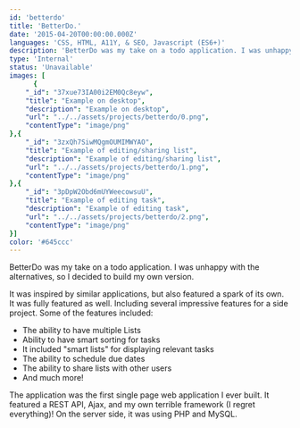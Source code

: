 ```yaml
---
id: 'betterdo'
title: 'BetterDo.'
date: '2015-04-20T00:00:00.000Z'
languages: 'CSS, HTML, A11Y, & SEO, Javascript (ES6+)'
description: 'BetterDo was my take on a todo application. I was unhappy with the alternatives, so I decided to build my own version.'
type: 'Internal'
status: 'Unavailable'
images: [
      {
	"_id": "37xue73IA00i2EM0Qc8eyw",
	"title": "Example on desktop",
	"description": "Example on desktop",
	"url": "../../assets/projects/betterdo/0.png",
	"contentType": "image/png"
},{
	"_id": "3zxQh7SiwMQgmOUMIMWYAO",
	"title": "Example of editing/sharing list",
	"description": "Example of editing/sharing list",
	"url": "../../assets/projects/betterdo/1.png",
	"contentType": "image/png"
},{
	"_id": "3pDpW2Obd6mUYWeecowsuU",
	"title": "Example of editing task",
	"description": "Example of editing task",
	"url": "../../assets/projects/betterdo/2.png",
	"contentType": "image/png"
}]
color: '#645ccc'
---
```


BetterDo was my take on a todo application. I was unhappy with the alternatives, so I decided to build my own version.

It was inspired by similar applications, but also featured a spark of its own. It was fully featured as well. Including several impressive features for a side project. Some of the features included:

- The ability to have multiple Lists
- Ability to have smart sorting for tasks
- It included "smart lists" for displaying relevant tasks
- The ability to schedule due dates 
- The ability to share lists with other users
- And much more!

The application was the first single page web application I ever built. It featured a REST API, Ajax, and my own terrible framework (I regret everything)! On the server side, it was using PHP and MySQL.
